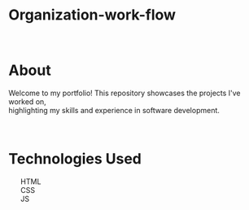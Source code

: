 # Organization-work-flow
<br>

# About 
Welcome to my portfolio! This repository showcases the projects I've worked on,<br> highlighting my skills and experience in software development.

<br>

# Technologies Used
<ul>
  HTML <br>
  CSS <br>
  JS <br>
</ul>
